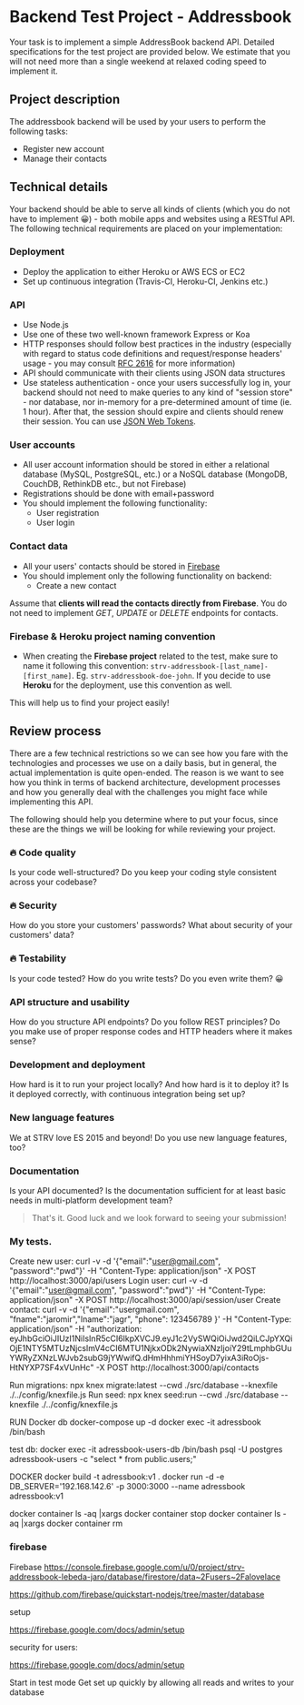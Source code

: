 [firebase-url]: https://firebase.com
[rfc-http-url]: https://www.ietf.org/rfc/rfc2616.txt
[jwt-url]: http://jwt.io

# Backend Test Project - Addressbook

Your task is to implement a simple AddressBook backend API. Detailed specifications for the test project are provided below. We estimate that you will not need more than a single weekend at relaxed coding speed to implement it.

## Project description

The addressbook backend will be used by your users to perform the following tasks:

- Register new account
- Manage their contacts

## Technical details

Your backend should be able to serve all kinds of clients (which you do not have to implement 😀) - both mobile apps and websites using a RESTful API. The following technical requirements are placed on your implementation:

### Deployment

- Deploy the application to either Heroku or AWS ECS or EC2
- Set up continuous integration (Travis-CI, Heroku-CI, Jenkins etc.)

### API

- Use Node.js
- Use one of these two well-known framework Express or Koa
- HTTP responses should follow best practices in the industry (especially with regard to status code definitions and request/response headers' usage - you may consult [RFC 2616][rfc-http-url] for more information)
- API should communicate with their clients using JSON data structures
- Use stateless authentication - once your users successfully log in, your backend should not need to make queries to any kind of "session store" - nor database, nor in-memory for a pre-determined amount of time (ie. 1 hour). After that, the session should expire and clients should renew their session. You can use [JSON Web Tokens][jwt-url].

### User accounts

- All user account information should be stored in either a relational database (MySQL, PostgreSQL, etc.) or a NoSQL database (MongoDB, CouchDB, RethinkDB etc., but not Firebase)
- Registrations should be done with email+password
- You should implement the following functionality:
  - User registration
  - User login

### Contact data

- All your users' contacts should be stored in [Firebase][firebase-url]
- You should implement only the following functionality on backend:
  - Create a new contact

Assume that **clients will read the contacts directly from Firebase**. You do not need to implement *GET*, *UPDATE* or *DELETE* endpoints for contacts.
 
### Firebase & Heroku project naming convention
 
 - When creating the **Firebase project** related to the test, make sure to name it following this convention: `strv-addressbook-[last_name]-[first_name]`. Eg. `strv-addressbook-doe-john`. If you decide to use **Heroku** for the deployment, use this convention as well.
 
 This will help us to find your project easily!

## Review process

There are a few technical restrictions so we can see how you fare with the technologies and processes we use on a daily basis, but in general, the actual implementation is quite open-ended. The reason is we want to see how you think in terms of backend architecture, development processes and how you generally deal with the challenges you might face while implementing this API.

The following should help you determine where to put your focus, since these are the things we will be looking for while reviewing your project.

### 🔥 Code quality

Is your code well-structured? Do you keep your coding style consistent across your codebase?

### 🔥 Security

How do you store your customers' passwords? What about security of your customers' data?

### 🔥 Testability

Is your code tested? How do you write tests? Do you even write them? 😀

### API structure and usability

How do you structure API endpoints? Do you follow REST principles? Do you make use of proper response codes and HTTP headers where it makes sense?

### Development and deployment

How hard is it to run your project locally? And how hard is it to deploy it? Is it deployed correctly, with continuous integration being set up?

### New language features

We at STRV love ES 2015 and beyond! Do you use new language features, too?

### Documentation

Is your API documented? Is the documentation sufficient for at least basic needs in multi-platform development team?

> That's it. Good luck and we look forward to seeing your submission!


### My tests.
Create new user:
curl -v -d '{"email":"user@gmail.com", "password":"pwd"}' -H "Content-Type: application/json" -X POST http://localhost:3000/api/users
Login user:
curl -v -d '{"email":"user@gmail.com", "password":"pwd"}' -H "Content-Type: application/json" -X POST http://localhost:3000/api/session/user
Create contact:
curl -v -d '{"email":"usergmail.com", "fname":"jaromir","lname":"jagr", "phone": 123456789 }' -H "Content-Type: application/json"  -H "authorization: eyJhbGciOiJIUzI1NiIsInR5cCI6IkpXVCJ9.eyJ1c2VySWQiOiJwd2QiLCJpYXQiOjE1NTY5MTUzNjcsImV4cCI6MTU1NjkxODk2NywiaXNzIjoiY29tLmphbGUuYWRyZXNzLWJvb2subG9jYWwifQ.dHmHhhmiYHSoyD7yixA3iRoOjs-HtNYXP7SF4xVUnHc" -X POST http://localhost:3000/api/contacts

Run migrations: npx knex migrate:latest --cwd ./src/database --knexfile ./../config/knexfile.js
Run seed: npx knex seed:run --cwd ./src/database --knexfile ./../config/knexfile.js

RUN Docker db
docker-compose up -d
docker exec -it adressbook /bin/bash

test db: 
  docker exec -it adressbook-users-db /bin/bash
  psql -U postgres adressbook-users -c "select * from public.users;"

DOCKER
docker build -t adressbook:v1 .
docker  run -d -e DB_SERVER='192.168.142.6' -p 3000:3000  --name adressbook adressbook:v1

docker container ls -aq |xargs docker container stop
docker container ls -aq |xargs docker container rm






### firebase

Firebase
https://console.firebase.google.com/u/0/project/strv-addressbook-lebeda-jaro/database/firestore/data~2Fusers~2Falovelace

https://github.com/firebase/quickstart-nodejs/tree/master/database

setup

https://firebase.google.com/docs/admin/setup

security for users:

https://firebase.google.com/docs/admin/setup

Start in test mode
Get set up quickly by allowing all reads and writes to your database 

